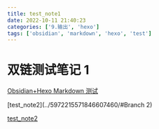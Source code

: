 ```yaml
---
title: test_note1
date: 2022-10-11 21:40:23
categories: ['9.输出', 'hexo']
tags: ['obsidian', 'markdown', 'hexo', 'test']
---
```


# 双链测试笔记 1

[Obsidian+Hexo Markdown 测试](../7754587453101531348/#公式)

[test_note2](../5972215571846607460/#Branch 2)

[test_note2](../-6818023149509619107)
